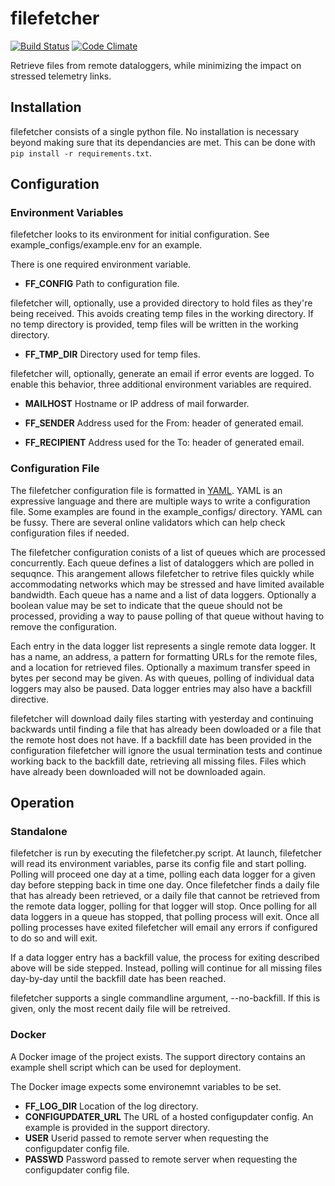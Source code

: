 # filefetcher



[![Build Status](https://travis-ci.org/tparker-usgs/filefetcher.svg?branch=master)](https://travis-ci.org/tparker-usgs/filefetcher)
[![Code Climate](https://codeclimate.com/github/tparker-usgs/filefetcher/badges/gpa.svg)](https://codeclimate.com/github/tparker-usgs/filefetcher)



Retrieve files from remote dataloggers, while minimizing the impact on stressed telemetry links.



## Installation



filefetcher consists of a single python file. No installation is necessary beyond making sure that its dependancies are met. This can be done with `pip install -r requirements.txt`.



## Configuration



### Environment Variables



filefetcher looks to its environment for initial configuration. See example_configs/example.env for an example.



There is one required environment variable.

  * **FF_CONFIG** Path to configuration file.


filefetcher will, optionally, use a provided directory to hold files as they're being received. This avoids creating temp files in the working directory. If no temp directory is provided, temp files will be written in the working directory.

  * **FF_TMP_DIR** Directory used for temp files.


filefetcher will, optionally, generate an email if error events are logged. To enable this behavior, three additional environment variables are required.

  * **MAILHOST** Hostname or IP address of mail forwarder.

  * **FF_SENDER** Address used for the From: header of generated email.

  * **FF_RECIPIENT** Address used for the To: header of generated email.



### Configuration File



The filefetcher configuration file is formatted in [YAML](http://yaml.org/). YAML is an expressive language and there are multiple ways to write a configuration file. Some examples are found in the example_configs/ directory. YAML can be fussy. There are several online validators which can help check configuration files if needed.



The filefetcher configuration conists of a list of queues which are processed concurrently. Each queue defines a list of dataloggers which are polled in sequqnce. This arangement allows filefetcher to retrive files quickly while accommodating networks which may be stressed and have limited available bandwidth. Each queue has a name and a list of data loggers. Optionally a boolean value may be set to indicate that the queue should not be processed, providing a way to pause polling of that queue without having to remove the configuration.



Each entry in the data logger list represents a single remote data logger. It has a name, an address, a pattern for formatting URLs for the remote files, and a location for retrieved files. Optionally a maximum transfer speed in bytes per second may be given. As with queues, polling of individual data loggers may also be paused. Data logger entries may also have a backfill directive.

filefetcher will download daily files starting with yesterday and continuing backwards until finding a file that has already been dowloaded or a file that the remote host does not have. If a backfill date has been provided in the configuration filefetcher will ignore the usual termination tests and continue working back to the backfill date, retrieving all missing files. Files which have already been downloaded will not be downloaded again.



## Operation



### Standalone



filefetcher is run by executing the filefetcher.py script. At launch, filefetcher will read its environment variables, parse its config file and start polling. Polling will proceed one day at a time, polling each data logger for a given day before stepping back in time one day. Once filefetcher finds a daily file that has already been retrieved, or a daily file that cannot be retrieved from the remote data logger, polling for that logger will stop. Once polling for all data loggers in a queue has stopped, that polling process will exit. Once all polling processes have exited filefetcher will email any errors if configured to do so and will exit.



If a data logger entry has a backfill value, the process for exiting described above will be side stepped. Instead, polling will continue for all missing files day-by-day until the backfill date has been reached. 

filefetcher supports a single commandline argument, --no-backfill. If this is given, only the most recent daily file will be retreived.

### Docker

A Docker image of the project exists. The support directory contains an example shell script which can be used for deployment.

The Docker image expects some environemnt variables to be set.
  * **FF_LOG_DIR** Location of the log directory.
  * **CONFIGUPDATER_URL** The URL of a hosted configupdater config. An example is provided in the support directory.
  * **USER** Userid passed to remote server when requesting the configupdater config file.
  * **PASSWD** Password passed to remote server when requesting the configupdater config file.

